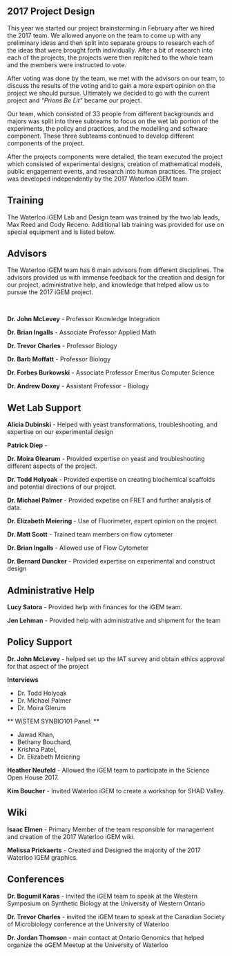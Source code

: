 
## 2017 Project Design

This year we started our project brainstorming in February after we hired the 2017 team. We allowed anyone on the team to come up with any preliminary ideas and then split into separate groups to research each of the ideas that were brought forth individually. After a bit of research into each of the projects, the projects were then repitched to the whole team and the members were instructed to vote.

After voting was done by the team, we met with the advisors on our team, to discuss the results of the voting and to gain a more expert opinion on the project we should pursue. Ultimately we decided to go with the current project and *"Prions Be Lit"* became our project.

Our team, which consisted of 33 people from different backgrounds and majors was split into three subteams to focus on the wet lab portion of the experiments, the policy and practices, and the modelling and software component. These three subteams continued to develop different components of the project.

After the projects components were detailed, the team executed the project which consisted of experimental designs, creation of mathematical models, public engagement events, and research into human practices. The project was developed independently by the 2017 Waterloo iGEM team.

## Training

The Waterloo iGEM Lab and Design team was trained by the two lab leads, Max Reed and Cody Receno. Additional lab training was provided for use on special equipment and is listed below.

## Advisors

The Waterloo iGEM team has 6 main advisors from different disciplines. The advisors provided us with immense feedback for the creation and design for our project, administrative help, and knowledge that helped allow us to pursue the 2017 iGEM project.

<br>

**Dr. John McLevey** - Professor Knowledge Integration

**Dr. Brian Ingalls** - Associate Professor Applied Math

**Dr. Trevor Charles** - Professor Biology

**Dr. Barb Moffatt** - Professor Biology

**Dr. Forbes Burkowski** - Associate Professor Emeritus Computer Science

**Dr. Andrew Doxey** - Assistant Professor - Biology

## Wet Lab Support

**Alicia Dubinski** - Helped with yeast transformations, troubleshooting, and expertise on our experimental design

**Patrick Diep** - 

**Dr. Moira Glearum** - Provided expertise on yeast and troubleshooting different aspects of the project.

**Dr. Todd Holyoak** - Provided expertise on creating biochemical scaffolds and potential directions of our project.

**Dr. Michael Palmer** - Provided expetise on FRET and further analysis of data.

**Dr. Elizabeth Meiering** - Use of Fluorimeter, expert opinion on the project.

**Dr. Matt Scott** - Trained team members on flow cytometer

**Dr. Brian Ingalls** - Allowed use of Flow Cytometer

**Dr. Bernard Duncker** - Provided expertise on experimental and construct design

## Administrative Help

**Lucy Satora** - Provided help with finances for the iGEM team.

**Jen Lehman** - Provided help with administrative and shipment for the team

## Policy Support

**Dr. John McLevey** - helped set up the IAT survey and obtain ethics approval for that aspect of the project

**Interviews**

* Dr. Todd Holyoak
* Dr. Michael Palmer 
* Dr. Moira Glerum

** WiSTEM SYNBIO101 Panel: **

* Jawad Khan, 
* Bethany Bouchard, 
* Krishna Patel, 
* Dr. Elizabeth Meiering 

**Heather Neufeld** - Allowed the iGEM team to participate in the Science Open House 2017.

**Kim Boucher** - Invited Waterloo iGEM to create a workshop for SHAD Valley.


## Wiki

**Isaac Elmen** - Primary Member of the team responsible for management and creation of the 2017 Waterloo iGEM wiki.

**Melissa Prickaerts** - Created and Designed the majority of the 2017 Waterloo iGEM graphics.


## Conferences

**Dr. Bogumil Karas** - invited the iGEM team to speak at the Western Symposium on Synthetic Biology at the University of Western Ontario

**Dr. Trevor Charles** - invited the iGEM team to speak at the Canadian Society of Microbiology conference at the University of Waterloo

**Dr. Jordan Thomson** - main contact at Ontario Genomics that helped organize the oGEM Meetup at the University of Waterloo

